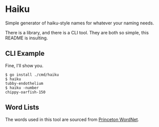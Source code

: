 # Haiku

Simple generator of haiku-style names for whatever your naming needs.

There is a library, and there is a CLI tool. They are both so simple, this
README is insulting.

## CLI Example

Fine, I'll show you.

```console
$ go install ./cmd/haiku
$ haiku
tubby-endothelium
$ haiku -number
chippy-oarfish-150
```

## Word Lists

The words used in this tool are sourced from [Princeton
WordNet](https://wordnet.princeton.edu/).